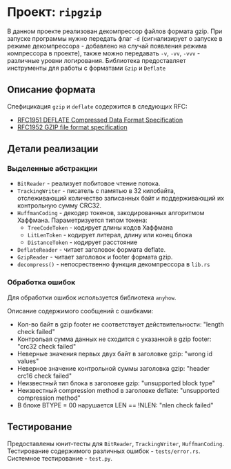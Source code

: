 # Проект: `ripgzip`
В данном проекте реализован декомпрессор файлов формата gzip. При запуске программы нужно передать флаг `-d` (сигнализирует о запуске в режиме декомпрессора - добавлено на случай появления режима компрессора в проекте), также можно передавать `-v`, `-vv`, `-vvv` - различные уровни логирования. Библиотека предоставляет инструменты для работы с форматами `Gzip` и `Deflate`

## Описание формата

Спефицикация `gzip` и `deflate` содержится в следующих RFC:

- [RFC1951 DEFLATE Compressed Data Format Specification](https://datatracker.ietf.org/doc/html/rfc1951)
- [RFC1952 GZIP file format specification](https://datatracker.ietf.org/doc/html/rfc1952)

## Детали реализации

### Выделенные абстракции

* `BitReader` - реализует побитовое чтение потока.
* `TrackingWriter` - писатель с памятью в 32 килобайта, отслеживающий количество записанных байт и
поддерживающий их контрольную сумму CRC32.
* `HuffmanCoding` - декодер токенов, закодированных алгоритмом Хаффмана. Параметризуется типом токена:
  * `TreeCodeToken` - кодирует длины кодов Хаффмана
  * `LitLenToken` - кодирует литерал, длину или конец блока
  * `DistanceToken` - кодирует расстояние
* `DeflateReader` - читает заголовок формата deflate.
* `GzipReader` - читает заголовок и footer формата gzip.
* `decompress()` - непосрественно функция декомпрессора в `lib.rs`

### Обработка ошибок

Для обработки ошибок используется библиотека `anyhow`. 

Описание содержимого сообщений с ошибками:

* Кол-во байт в gzip footer не соответствует действительности: "length check failed"
* Контрольая сумма данных не сходится с указанной в gzip footer: "crc32 check failed"
* Неверные значения первых двух байт в заголовке gzip: "wrong id values"
* Неверное значение контрольной суммы заголовка gzip: "header crc16 check failed"
* Неизвестный тип блока в заголовке gzip: "unsupported block type"
* Неизвестный compression method в заголовке deflate: "unsupported compression method"
* В блоке BTYPE = 00 нарушается LEN == !NLEN: "nlen check failed"

## Тестирование

Предоставлены юнит-тесты для `BitReader`, `TrackingWriter`, `HuffmanCoding`. Тестирование содержимого различных ошибок - `tests/error.rs`. Системное тестирование - `test.py`.
